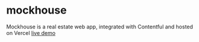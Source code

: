 # mockhouse
Mockhouse is a real estate web app, integrated with Contentful and hosted on Vercel
[live demo](https://mockhouse.vercel.app/)
